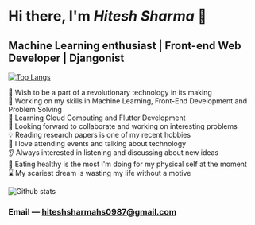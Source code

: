 


# Hi there, I'm *Hitesh Sharma* 👋

##  Machine Learning enthusiast | Front-end Web Developer | Djangonist 


[![Top Langs](https://github-readme-stats.vercel.app/api/top-langs/?username=HiteshSharma-github)](https://github.com/HiteshSharma-github/github-readme-stats)

🎯 Wish to be a part of a revolutionary technology in its making                                                                                
🔭 Working on my skills in Machine Learning, Front-End Development and Problem Solving                                                              
🌱 Learning Cloud Computing and Flutter Development                                                                           
👀 Looking forward to collaborate and working on interesting problems                                                           
💡 Reading research papers is one of my recent hobbies                                           
🎫 I love attending events and talking about technology                                              
👂 Always interested in listening and discussing about new ideas                                      
🍎 Eating healthy is the most I'm doing for my physical self at the moment                                                   
⌛ My scariest dream is wasting my life without a motive                                                                     

![Github stats](https://github-readme-stats.vercel.app/api?username=HiteshSharma-github)


### Email — hiteshsharmahs0987@gmail.com
